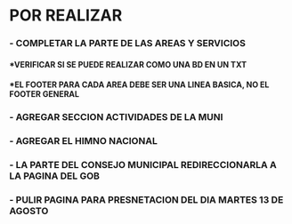# POR REALIZAR
### - COMPLETAR LA PARTE DE LAS AREAS Y SERVICIOS
#### *VERIFICAR SI SE PUEDE REALIZAR COMO UNA BD EN UN TXT
#### *EL FOOTER PARA CADA AREA DEBE SER UNA LINEA BASICA, NO EL FOOTER GENERAL
### - AGREGAR SECCION ACTIVIDADES DE LA MUNI
### - AGREGAR EL HIMNO NACIONAL
### - LA PARTE DEL CONSEJO MUNICIPAL REDIRECCIONARLA A LA PAGINA DEL GOB
### - PULIR PAGINA PARA PRESNETACION DEL DIA MARTES 13 DE AGOSTO
